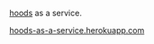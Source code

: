 [hoods](https://github.com/nom/hoods) as a service.

[hoods-as-a-service.herokuapp.com](http://hoods-as-a-service.herokuapp.com)
